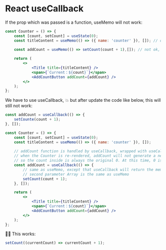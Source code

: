# React useCallback

If the prop which was passed is a function, useMemo will not work:

```jsx
const Counter = () => {
	const [count, setCount] = useState(0);
	const titleContent = useMemo(() => ({ name: 'counter' }), []); // ok
	
	const addCount = useMemo(() => setCount(count + 1),[]); // not ok, addCount is a function

	return (
		<>
			<Title title={titleContent} />
			<span>{`Current：${count}`}</span>
			<AddCountButton addCount={addCount} /> 
		</>
	);
};
```

We have to use useCallback, 💥 but after update the code like below, this will still not work:

```jsx
const addCount = useCallback(() => {
	setCounte(count + 1);
}, []);
```
```jsx
const Counter = () => {
	const [count, setCount] = useState(0);
	const titleContent = useMemo(() => ({ name: 'counter' }), []);
	
	// addCount function is handled by useCallback, wrapped with useCallback
	// when the Counter is re-rendered, addCount will not generate a new memoized of the entire function
	// so the count inside is always the original 0. At this time, 0 is still 1 no matter how much you add
	const addCount = useCallback(() => {
		// same as useMemo, except that useCallback will return the memoized of the entire function instead of returning the value. 
		// second parameter Array is the same as useMemo
		setCount(count + 1);
	}, []);

	return (
		<>
			<Title title={titleContent} />
			<span>{`Current：${count}`}</span>
			<AddCountButton addCount={addCount} />
		</>
	);
};
```

🧚‍♀️ This works:

```jsx
setCount((currentCount) => currentCount + 1);
```
